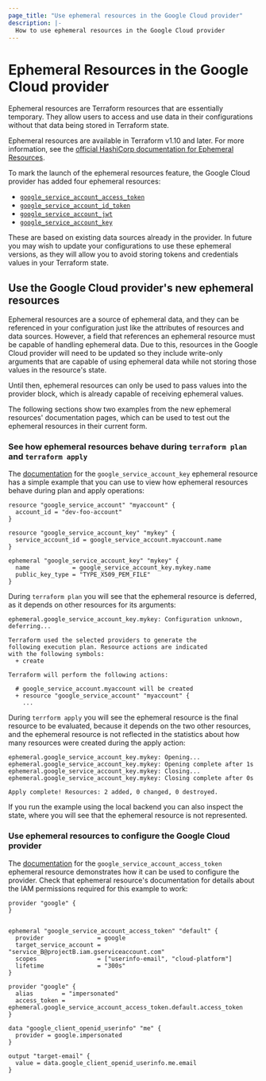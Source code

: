```yaml
---
page_title: "Use ephemeral resources in the Google Cloud provider"
description: |-
  How to use ephemeral resources in the Google Cloud provider
---
```


# Ephemeral Resources in the Google Cloud provider

Ephemeral resources are Terraform resources that are essentially temporary. They allow users to access and use data in their configurations without that data being stored in Terraform state.

Ephemeral resources are available in Terraform v1.10 and later. For more information, see the [official HashiCorp documentation for Ephemeral Resources](https://developer.hashicorp.com/terraform/language/resources/ephemeral).

To mark the launch of the ephemeral resources feature, the Google Cloud provider has added four ephemeral resources:
- [`google_service_account_access_token`](https://registry.terraform.io/providers/hashicorp/google/latest/docs/ephemeral-resources/service_account_access_token)
- [`google_service_account_id_token`](https://registry.terraform.io/providers/hashicorp/google/latest/docs/ephemeral-resources/service_account_id_token)
- [`google_service_account_jwt`](https://registry.terraform.io/providers/hashicorp/google/latest/docs/ephemeral-resources/service_account_jwt)
- [`google_service_account_key`](https://registry.terraform.io/providers/hashicorp/google/latest/docs/ephemeral-resources/service_account_key)

These are based on existing data sources already in the provider. In future you may wish to update your configurations to use these ephemeral versions, as they will allow you to avoid storing tokens and credentials values in your Terraform state.

## Use the Google Cloud provider's new ephemeral resources

Ephemeral resources are a source of ephemeral data, and they can be referenced in your configuration just like the attributes of resources and data sources. However, a field that references an ephemeral resource must be capable of handling ephemeral data. Due to this, resources in the Google Cloud provider will need to be updated so they include write-only arguments that are capable of using ephemeral data while not storing those values in the resource's state. 

Until then, ephemeral resources can only be used to pass values into the provider block, which is already capable of receiving ephemeral values.

The following sections show two examples from the new ephemeral resources' documentation pages, which can be used to test out the ephemeral resources in their current form.

### See how ephemeral resources behave during `terraform plan` and `terraform apply`

The [documentation](https://registry.terraform.io/providers/hashicorp/google/latest/docs/ephemeral-resources/service_account_key) for the `google_service_account_key` ephemeral resource has a simple example that you can use to view how ephemeral resources behave during plan and apply operations:

```hcl
resource "google_service_account" "myaccount" {
  account_id = "dev-foo-account"
}

resource "google_service_account_key" "mykey" {
  service_account_id = google_service_account.myaccount.name
}

ephemeral "google_service_account_key" "mykey" {
  name            = google_service_account_key.mykey.name
  public_key_type = "TYPE_X509_PEM_FILE"
}
```

During `terraform plan` you will see that the ephemeral resource is deferred, as it depends on other resources for its arguments:

```
ephemeral.google_service_account_key.mykey: Configuration unknown, deferring...

Terraform used the selected providers to generate the
following execution plan. Resource actions are indicated
with the following symbols:
  + create

Terraform will perform the following actions:

  # google_service_account.myaccount will be created
  + resource "google_service_account" "myaccount" {
    ...
```

During `terrform apply` you will see the ephemeral resource is the final resource to be evaluated, because it depends on the two other resources, and the ephemeral resource is not reflected in the statistics about how many resources were created during the apply action:

```
ephemeral.google_service_account_key.mykey: Opening...
ephemeral.google_service_account_key.mykey: Opening complete after 1s
ephemeral.google_service_account_key.mykey: Closing...
ephemeral.google_service_account_key.mykey: Closing complete after 0s

Apply complete! Resources: 2 added, 0 changed, 0 destroyed.
```

If you run the example using the local backend you can also inspect the state, where you will see that the ephemeral resource is not represented.


### Use ephemeral resources to configure the Google Cloud provider

The [documentation](https://registry.terraform.io/providers/hashicorp/google/latest/docs/ephemeral-resources/service_account_access_token) for the `google_service_account_access_token` ephemeral resource demonstrates how it can be used to configure the provider. Check that ephemeral resource's documentation for details about the IAM permissions required for this example to work:

```hcl
provider "google" {
}


ephemeral "google_service_account_access_token" "default" {
  provider               = google
  target_service_account = "service_B@projectB.iam.gserviceaccount.com"
  scopes                 = ["userinfo-email", "cloud-platform"]
  lifetime               = "300s"
}

provider "google" {
  alias        = "impersonated"
  access_token = ephemeral.google_service_account_access_token.default.access_token
}

data "google_client_openid_userinfo" "me" {
  provider = google.impersonated
}

output "target-email" {
  value = data.google_client_openid_userinfo.me.email
}
```

